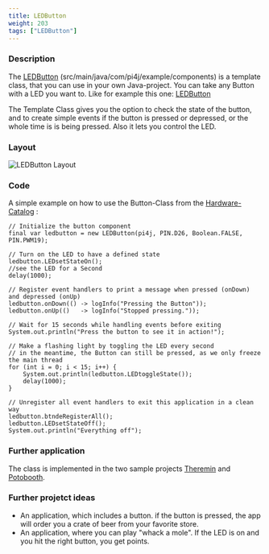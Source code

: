 ```yaml
---
title: LEDButton
weight: 203
tags: ["LEDButton"]
---
```

### Description
The [LEDButton](https://github.com/Pi4J/pi4j-example-components/tree/Dev-Arcade/src/main/java/com/pi4j/example/components) (src/main/java/com/pi4j/example/components) is a template class, that you can use in your own Java-project.
You can take any Button with a LED you want to. Like for example this one: [LEDButton](https://www.berrybase.de/bauelemente/schalter-taster/drucktaster/massive-arcade-button-100mm-beleuchtet-40-led-12v-dc-41)

The Template Class gives you the option to check the state of the button, and to create simple events if the button is pressed or depressed, or the whole time is is being pressed. Also it lets you control the LED.

### Layout
![LEDButton Layout](/assets/documentation/device-examples/Layout-LEDButton.png)

### Code
A simple example on how to use the Button-Class from the [Hardware-Catalog](https://github.com/Pi4J/pi4j-example-components) :
```
// Initialize the button component
final var ledbutton = new LEDButton(pi4j, PIN.D26, Boolean.FALSE, PIN.PWM19);

// Turn on the LED to have a defined state
ledbutton.LEDsetStateOn();
//see the LED for a Second
delay(1000);

// Register event handlers to print a message when pressed (onDown) and depressed (onUp)
ledbutton.onDown(() -> logInfo("Pressing the Button"));
ledbutton.onUp(()   -> logInfo("Stopped pressing."));

// Wait for 15 seconds while handling events before exiting
System.out.println("Press the button to see it in action!");

// Make a flashing light by toggling the LED every second
// in the meantime, the Button can still be pressed, as we only freeze the main thread
for (int i = 0; i < 15; i++) {
	System.out.println(ledbutton.LEDtoggleState());
	delay(1000);
}

// Unregister all event handlers to exit this application in a clean way
ledbutton.btndeRegisterAll();
ledbutton.LEDsetStateOff();
System.out.println("Everything off");
```

### Further application
The class is implemented in the two sample projects [Theremin](https://github.com/DieterHolz/RaspPiTheremin) and [Potobooth](https://github.com/DieterHolz/PhotoBooth).

### Further projetct ideas
- An application, which includes a button. if the button is pressed, the app will order you a crate of beer from your favorite store.
- An application, where you can play "whack a mole". If the LED is on and you hit the right button, you get points.
